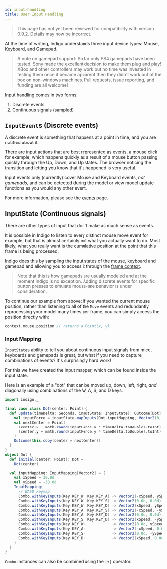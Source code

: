 ```yaml
---
id: input-handling
title: User Input Handling
---
```


> This page has not yet been reviewed for compatibility with version 0.9.2. Details may now be incorrect.

At the time of writing, Indigo understands three input device types: Mouse, Keyboard, and Gamepad.

> A note on gamepad support: So far only PS4 gamepads have been tested. Sony made the excellent decision to make them plug and play! XBox and other controllers may work but no time was invested in testing them once it became apparent then they didn't work out of the box on non-windows machines. Pull requests, issue reporting, and funding are all welcome!

Input handling comes in two forms:

1. Discrete events
2. Continuous signals (sampled)

## `InputEvent`s (Discrete events)

A discrete event is something that happens at a point in time, and you are notified about it.

There are input actions that are best represented as events, a mouse click for example, which happens quickly as a result of a mouse button passing quickly through the Up, Down, and Up states. The browser noticing the transition and letting you know that it's happened is very useful.

Input events only (currently) cover Mouse and Keyboard events, _not gamepads_, and can be detected during the model or view model update functions as you would any other event.

For more information, please see the [events](gameloop/events.md) page.

## InputState (Continuous signals)

There are other types of input that don't make as much sense as events.

It is possible in Indigo to listen to every distinct mouse move event for example, but that is almost certainly not what you actually want to do. Most likely, what you really want is the cumulative position at the point that this frame is being processed.

Indigo does this by sampling the input states of the mouse, keyboard and gamepad and allowing you to access it through the [frame context](gameloop/frame-context.md).

> Note that this is how gamepads are usually modeled and at the moment Indigo is no exception. Adding discrete events for specific button presses to emulate mouse-like behavior is under consideration.

To continue our example from above: If you wanted the current mouse position, rather than listening to all of the `Move` events and redundantly reprocessing your model many times per frame, you can simply access the position directly with:

```scala
context.mouse.position // returns a Point(x, y)
```

### Input Mapping

`InputState`s ability to tell you about continuous input signals from mice, keyboards and gamepads is great, but what if you need to capture combinations of events? It's surprisingly hard work!

For this we have created the input mapper, which can be found inside the input state.

Here is an example of a "dot" that can be moved up, down, left, right, _and_ diagonally using combinations of the W, A, S, and D keys.

```scala mdoc
import indigo._

final case class Dot(center: Point) {
  def update(timeDelta: Seconds, inputState: InputState): Outcome[Dot] = {
    val inputForce = inputState.mapInputs(Dot.inputMapping, Vector2(0, 0))
    val nextCenter = Point(
      (center.x + math.round(inputForce.x * timeDelta.toDouble).toInt),
      (center.y + math.round(inputForce.y * timeDelta.toDouble).toInt)
    )
    Outcome(this.copy(center = nextCenter))
  }
}
object Dot {
  def initial(center: Point): Dot =
    Dot(center)

  val inputMapping: InputMapping[Vector2] = {
    val xSpeed = 30.0d
    val ySpeed = -30.0d
    InputMapping(
      // WASD keymap
      Combo.withKeyInputs(Key.KEY_W, Key.KEY_A) -> Vector2(-xSpeed, ySpeed),
      Combo.withKeyInputs(Key.KEY_W, Key.KEY_S) -> Vector2(0.0d, 0.0d),
      Combo.withKeyInputs(Key.KEY_W, Key.KEY_D) -> Vector2(xSpeed, ySpeed),
      Combo.withKeyInputs(Key.KEY_A, Key.KEY_S) -> Vector2(-xSpeed, -ySpeed),
      Combo.withKeyInputs(Key.KEY_A, Key.KEY_D) -> Vector2(0.0d, 0.0d),
      Combo.withKeyInputs(Key.KEY_S, Key.KEY_D) -> Vector2(xSpeed, -ySpeed),
      Combo.withKeyInputs(Key.KEY_W)            -> Vector2(0.0d, ySpeed),
      Combo.withKeyInputs(Key.KEY_A)            -> Vector2(-xSpeed, 0.0d),
      Combo.withKeyInputs(Key.KEY_S)            -> Vector2(0.0d, -ySpeed),
      Combo.withKeyInputs(Key.KEY_D)            -> Vector2(xSpeed, 0.0d)
    )
  }
}

```

`Combo` instances can also be combined using the `|+|` operator.
